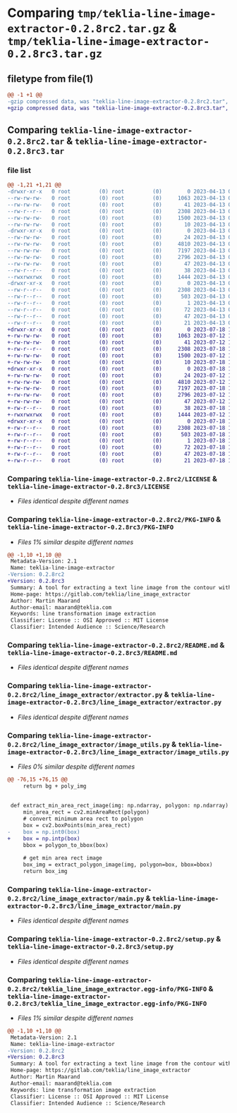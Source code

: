 # Comparing `tmp/teklia-line-image-extractor-0.2.8rc2.tar.gz` & `tmp/teklia-line-image-extractor-0.2.8rc3.tar.gz`

## filetype from file(1)

```diff
@@ -1 +1 @@
-gzip compressed data, was "teklia-line-image-extractor-0.2.8rc2.tar", last modified: Thu Apr 13 09:27:19 2023, max compression
+gzip compressed data, was "teklia-line-image-extractor-0.2.8rc3.tar", last modified: Tue Jul 18 17:04:42 2023, max compression
```

## Comparing `teklia-line-image-extractor-0.2.8rc2.tar` & `teklia-line-image-extractor-0.2.8rc3.tar`

### file list

```diff
@@ -1,21 +1,21 @@
-drwxr-xr-x   0 root         (0) root         (0)        0 2023-04-13 09:27:19.355626 teklia-line-image-extractor-0.2.8rc2/
--rw-rw-rw-   0 root         (0) root         (0)     1063 2023-04-13 09:27:06.000000 teklia-line-image-extractor-0.2.8rc2/LICENSE
--rw-rw-rw-   0 root         (0) root         (0)       41 2023-04-13 09:27:06.000000 teklia-line-image-extractor-0.2.8rc2/MANIFEST.in
--rw-r--r--   0 root         (0) root         (0)     2308 2023-04-13 09:27:19.355626 teklia-line-image-extractor-0.2.8rc2/PKG-INFO
--rw-rw-rw-   0 root         (0) root         (0)     1500 2023-04-13 09:27:06.000000 teklia-line-image-extractor-0.2.8rc2/README.md
--rw-rw-rw-   0 root         (0) root         (0)       10 2023-04-13 09:27:06.000000 teklia-line-image-extractor-0.2.8rc2/VERSION
-drwxr-xr-x   0 root         (0) root         (0)        0 2023-04-13 09:27:19.351626 teklia-line-image-extractor-0.2.8rc2/line_image_extractor/
--rw-rw-rw-   0 root         (0) root         (0)       24 2023-04-13 09:27:06.000000 teklia-line-image-extractor-0.2.8rc2/line_image_extractor/__init__.py
--rw-rw-rw-   0 root         (0) root         (0)     4810 2023-04-13 09:27:06.000000 teklia-line-image-extractor-0.2.8rc2/line_image_extractor/extractor.py
--rw-rw-rw-   0 root         (0) root         (0)     7197 2023-04-13 09:27:06.000000 teklia-line-image-extractor-0.2.8rc2/line_image_extractor/image_utils.py
--rw-rw-rw-   0 root         (0) root         (0)     2796 2023-04-13 09:27:06.000000 teklia-line-image-extractor-0.2.8rc2/line_image_extractor/main.py
--rw-rw-rw-   0 root         (0) root         (0)       47 2023-04-13 09:27:06.000000 teklia-line-image-extractor-0.2.8rc2/requirements.txt
--rw-r--r--   0 root         (0) root         (0)       38 2023-04-13 09:27:19.355626 teklia-line-image-extractor-0.2.8rc2/setup.cfg
--rwxrwxrwx   0 root         (0) root         (0)     1444 2023-04-13 09:27:06.000000 teklia-line-image-extractor-0.2.8rc2/setup.py
-drwxr-xr-x   0 root         (0) root         (0)        0 2023-04-13 09:27:19.355626 teklia-line-image-extractor-0.2.8rc2/teklia_line_image_extractor.egg-info/
--rw-r--r--   0 root         (0) root         (0)     2308 2023-04-13 09:27:19.000000 teklia-line-image-extractor-0.2.8rc2/teklia_line_image_extractor.egg-info/PKG-INFO
--rw-r--r--   0 root         (0) root         (0)      503 2023-04-13 09:27:19.000000 teklia-line-image-extractor-0.2.8rc2/teklia_line_image_extractor.egg-info/SOURCES.txt
--rw-r--r--   0 root         (0) root         (0)        1 2023-04-13 09:27:19.000000 teklia-line-image-extractor-0.2.8rc2/teklia_line_image_extractor.egg-info/dependency_links.txt
--rw-r--r--   0 root         (0) root         (0)       72 2023-04-13 09:27:19.000000 teklia-line-image-extractor-0.2.8rc2/teklia_line_image_extractor.egg-info/entry_points.txt
--rw-r--r--   0 root         (0) root         (0)       47 2023-04-13 09:27:19.000000 teklia-line-image-extractor-0.2.8rc2/teklia_line_image_extractor.egg-info/requires.txt
--rw-r--r--   0 root         (0) root         (0)       21 2023-04-13 09:27:19.000000 teklia-line-image-extractor-0.2.8rc2/teklia_line_image_extractor.egg-info/top_level.txt
+drwxr-xr-x   0 root         (0) root         (0)        0 2023-07-18 17:04:42.334267 teklia-line-image-extractor-0.2.8rc3/
+-rw-rw-rw-   0 root         (0) root         (0)     1063 2023-07-12 17:01:10.000000 teklia-line-image-extractor-0.2.8rc3/LICENSE
+-rw-rw-rw-   0 root         (0) root         (0)       41 2023-07-12 17:01:10.000000 teklia-line-image-extractor-0.2.8rc3/MANIFEST.in
+-rw-r--r--   0 root         (0) root         (0)     2308 2023-07-18 17:04:42.334267 teklia-line-image-extractor-0.2.8rc3/PKG-INFO
+-rw-rw-rw-   0 root         (0) root         (0)     1500 2023-07-12 17:01:10.000000 teklia-line-image-extractor-0.2.8rc3/README.md
+-rw-rw-rw-   0 root         (0) root         (0)       10 2023-07-18 17:04:34.000000 teklia-line-image-extractor-0.2.8rc3/VERSION
+drwxr-xr-x   0 root         (0) root         (0)        0 2023-07-18 17:04:42.334267 teklia-line-image-extractor-0.2.8rc3/line_image_extractor/
+-rw-rw-rw-   0 root         (0) root         (0)       24 2023-07-12 17:01:10.000000 teklia-line-image-extractor-0.2.8rc3/line_image_extractor/__init__.py
+-rw-rw-rw-   0 root         (0) root         (0)     4810 2023-07-12 17:01:10.000000 teklia-line-image-extractor-0.2.8rc3/line_image_extractor/extractor.py
+-rw-rw-rw-   0 root         (0) root         (0)     7197 2023-07-18 17:03:32.000000 teklia-line-image-extractor-0.2.8rc3/line_image_extractor/image_utils.py
+-rw-rw-rw-   0 root         (0) root         (0)     2796 2023-07-12 17:01:10.000000 teklia-line-image-extractor-0.2.8rc3/line_image_extractor/main.py
+-rw-rw-rw-   0 root         (0) root         (0)       47 2023-07-12 17:01:10.000000 teklia-line-image-extractor-0.2.8rc3/requirements.txt
+-rw-r--r--   0 root         (0) root         (0)       38 2023-07-18 17:04:42.334267 teklia-line-image-extractor-0.2.8rc3/setup.cfg
+-rwxrwxrwx   0 root         (0) root         (0)     1444 2023-07-12 17:01:10.000000 teklia-line-image-extractor-0.2.8rc3/setup.py
+drwxr-xr-x   0 root         (0) root         (0)        0 2023-07-18 17:04:42.334267 teklia-line-image-extractor-0.2.8rc3/teklia_line_image_extractor.egg-info/
+-rw-r--r--   0 root         (0) root         (0)     2308 2023-07-18 17:04:42.000000 teklia-line-image-extractor-0.2.8rc3/teklia_line_image_extractor.egg-info/PKG-INFO
+-rw-r--r--   0 root         (0) root         (0)      503 2023-07-18 17:04:42.000000 teklia-line-image-extractor-0.2.8rc3/teklia_line_image_extractor.egg-info/SOURCES.txt
+-rw-r--r--   0 root         (0) root         (0)        1 2023-07-18 17:04:42.000000 teklia-line-image-extractor-0.2.8rc3/teklia_line_image_extractor.egg-info/dependency_links.txt
+-rw-r--r--   0 root         (0) root         (0)       72 2023-07-18 17:04:42.000000 teklia-line-image-extractor-0.2.8rc3/teklia_line_image_extractor.egg-info/entry_points.txt
+-rw-r--r--   0 root         (0) root         (0)       47 2023-07-18 17:04:42.000000 teklia-line-image-extractor-0.2.8rc3/teklia_line_image_extractor.egg-info/requires.txt
+-rw-r--r--   0 root         (0) root         (0)       21 2023-07-18 17:04:42.000000 teklia-line-image-extractor-0.2.8rc3/teklia_line_image_extractor.egg-info/top_level.txt
```

### Comparing `teklia-line-image-extractor-0.2.8rc2/LICENSE` & `teklia-line-image-extractor-0.2.8rc3/LICENSE`

 * *Files identical despite different names*

### Comparing `teklia-line-image-extractor-0.2.8rc2/PKG-INFO` & `teklia-line-image-extractor-0.2.8rc3/PKG-INFO`

 * *Files 1% similar despite different names*

```diff
@@ -1,10 +1,10 @@
 Metadata-Version: 2.1
 Name: teklia-line-image-extractor
-Version: 0.2.8rc2
+Version: 0.2.8rc3
 Summary: A tool for extracting a text line image from the contour with different methods
 Home-page: https://gitlab.com/teklia/line_image_extractor
 Author: Martin Maarand
 Author-email: maarand@teklia.com
 Keywords: line transformation image extraction
 Classifier: License :: OSI Approved :: MIT License
 Classifier: Intended Audience :: Science/Research
```

### Comparing `teklia-line-image-extractor-0.2.8rc2/README.md` & `teklia-line-image-extractor-0.2.8rc3/README.md`

 * *Files identical despite different names*

### Comparing `teklia-line-image-extractor-0.2.8rc2/line_image_extractor/extractor.py` & `teklia-line-image-extractor-0.2.8rc3/line_image_extractor/extractor.py`

 * *Files identical despite different names*

### Comparing `teklia-line-image-extractor-0.2.8rc2/line_image_extractor/image_utils.py` & `teklia-line-image-extractor-0.2.8rc3/line_image_extractor/image_utils.py`

 * *Files 0% similar despite different names*

```diff
@@ -76,15 +76,15 @@
     return bg + poly_img
 
 
 def extract_min_area_rect_image(img: np.ndarray, polygon: np.ndarray) -> np.ndarray:
     min_area_rect = cv2.minAreaRect(polygon)
     # convert minimum area rect to polygon
     box = cv2.boxPoints(min_area_rect)
-    box = np.int0(box)
+    box = np.intp(box)
     bbox = polygon_to_bbox(box)
 
     # get min area rect image
     box_img = extract_polygon_image(img, polygon=box, bbox=bbox)
     return box_img
```

### Comparing `teklia-line-image-extractor-0.2.8rc2/line_image_extractor/main.py` & `teklia-line-image-extractor-0.2.8rc3/line_image_extractor/main.py`

 * *Files identical despite different names*

### Comparing `teklia-line-image-extractor-0.2.8rc2/setup.py` & `teklia-line-image-extractor-0.2.8rc3/setup.py`

 * *Files identical despite different names*

### Comparing `teklia-line-image-extractor-0.2.8rc2/teklia_line_image_extractor.egg-info/PKG-INFO` & `teklia-line-image-extractor-0.2.8rc3/teklia_line_image_extractor.egg-info/PKG-INFO`

 * *Files 1% similar despite different names*

```diff
@@ -1,10 +1,10 @@
 Metadata-Version: 2.1
 Name: teklia-line-image-extractor
-Version: 0.2.8rc2
+Version: 0.2.8rc3
 Summary: A tool for extracting a text line image from the contour with different methods
 Home-page: https://gitlab.com/teklia/line_image_extractor
 Author: Martin Maarand
 Author-email: maarand@teklia.com
 Keywords: line transformation image extraction
 Classifier: License :: OSI Approved :: MIT License
 Classifier: Intended Audience :: Science/Research
```


